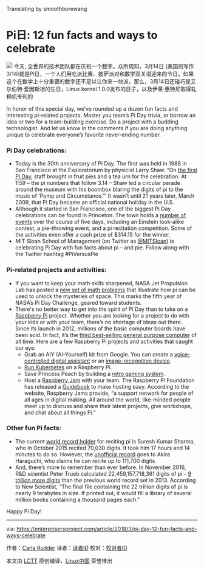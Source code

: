 Translating by smoothborewang

Pi日: 12 fun facts and ways to celebrate
======

![](https://enterprisersproject.com/sites/default/files/styles/620x350/public/images/cio_piday.png?itok=kTht0qV9)
今天, 全世界的技术团队都在庆祝一个数字。众所周知，3月14日 (美国则写作3/14)就是Pi日，一个人们用吃派比赛、披萨派对和数学双关语迎来的节日。如果这个在数学上十分重要的数字还不足以让你来一块派，那么，3月14日还碰巧是艾尔伯特·爱因斯坦的生日，Linux kernel 1.0.0发布的日子，以及伊莱·惠特尼取得轧棉机专利的

In honor of this special day, we’ve rounded up a dozen fun facts and interesting pi-related projects. Master you team’s Pi Day trivia, or borrow an idea or two for a team-building exercise. Do a project with a budding technologist. And let us know in the comments if you are doing anything unique to celebrate everyone’s favorite never-ending number.

### Pi Day celebrations:

  * Today is the 30th anniversary of Pi Day. The first was held in 1988 in San Francisco at the Exploratorium by physicist Larry Shaw. “On [the first Pi Day][1], staff brought in fruit pies and a tea urn for the celebration. At 1:59 – the pi numbers that follow 3.14 – Shaw led a circular parade around the museum with his boombox blaring the digits of pi to the music of ‘Pomp and Circumstance.’” It wasn’t until 21 years later, March 2009, that Pi Day became an official national holiday in the U.S.
  * Although it started in San Francisco, one of the biggest Pi Day celebrations can be found in Princeton. The town holds a [number of events][2] over the course of five days, including an Einstein look-alike contest, a pie-throwing event, and a pi recitation competition. Some of the activities even offer a cash prize of $314.15 for the winner.
  * MIT Sloan School of Management (on Twitter as [@MITSloan][3]) is celebrating Pi Day with fun facts about pi – and pie. Follow along with the Twitter hashtag #PiVersusPie



### Pi-related projects and activities:

  * If you want to keep your math skills sharpened, NASA Jet Propulsion Lab has posted a [new set of math problems][4] that illustrate how pi can be used to unlock the mysteries of space. This marks the fifth year of NASA’s Pi Day Challenge, geared toward students.
  * There's no better way to get into the spirit of Pi Day than to take on a [Raspberry Pi][5] project. Whether you are looking for a project to do with your kids or with your team, there’s no shortage of ideas out there. Since its launch in 2012, millions of the basic computer boards have been sold. In fact, it’s the [third best-selling general purpose computer][6] of all time. Here are a few Raspberry Pi projects and activities that caught our eye:
    * Grab an AIY (AI-Yourself) kit from Google. You can create a [voice-controlled digital assistant][7] or an [image-recognition device][8].
    * [Run Kubernetes][9] on a Raspberry Pi.
    * Save Princess Peach by building a [retro gaming system][10].
    * Host a [Raspberry Jam][11] with your team. The Raspberry Pi Foundation has released a [Guidebook][12] to make hosting easy. According to the website, Raspberry Jams provide, “a support network for people of all ages in digital making. All around the world, like-minded people meet up to discuss and share their latest projects, give workshops, and chat about all things Pi.”



### Other fun Pi facts:

  * The current [world record holder][13] for reciting pi is Suresh Kumar Sharma, who in October 2015 recited 70,030 digits. It took him 17 hours and 14 minutes to do so. However, the [unofficial record][14] goes to Akira Haraguchi, who claims he can recite up to 111,700 digits.
  * And, there’s more to remember than ever before. In November 2016, R&D scientist Peter Trueb calculated 22,459,157,718,361 digits of pi – [9 trillion more digits][15] than the previous world record set in 2013. According to New Scientist, “The final file containing the 22 trillion digits of pi is nearly 9 terabytes in size. If printed out, it would fill a library of several million books containing a thousand pages each."



Happy Pi Day!


--------------------------------------------------------------------------------

via: https://enterprisersproject.com/article/2018/3/pi-day-12-fun-facts-and-ways-celebrate

作者：[Carla Rudder][a]
译者：[译者ID](https://github.com/译者ID)
校对：[校对者ID](https://github.com/校对者ID)

本文由 [LCTT](https://github.com/LCTT/TranslateProject) 原创编译，[Linux中国](https://linux.cn/) 荣誉推出

[a]:https://enterprisersproject.com/user/crudder
[1]:https://www.exploratorium.edu/pi/pi-day-history
[2]:https://princetontourcompany.com/activities/pi-day/
[3]:https://twitter.com/MITSloan
[4]:https://www.jpl.nasa.gov/news/news.php?feature=7074
[5]:https://opensource.com/resources/raspberry-pi
[6]:https://www.theverge.com/circuitbreaker/2017/3/17/14962170/raspberry-pi-sales-12-5-million-five-years-beats-commodore-64
[7]:http://www.zdnet.com/article/raspberry-pi-this-google-kit-will-turn-your-pi-into-a-voice-controlled-digital-assistant/
[8]:http://www.zdnet.com/article/google-offers-raspberry-pi-owners-this-new-ai-vision-kit-to-spot-cats-people-emotions/
[9]:https://opensource.com/article/17/3/kubernetes-raspberry-pi
[10]:https://opensource.com/article/18/1/retro-gaming
[11]:https://opensource.com/article/17/5/how-run-raspberry-pi-meetup
[12]:https://www.raspberrypi.org/blog/support-raspberry-jam-community/
[13]:http://www.pi-world-ranking-list.com/index.php?page=lists&category=pi
[14]:https://www.theguardian.com/science/alexs-adventures-in-numberland/2015/mar/13/pi-day-2015-memory-memorisation-world-record-japanese-akira-haraguchi
[15]:https://www.newscientist.com/article/2124418-celebrate-pi-day-with-9-trillion-more-digits-than-ever-before/?utm_medium=Social&utm_campaign=Echobox&utm_source=Facebook&utm_term=Autofeed&cmpid=SOC%7CNSNS%7C2017-Echobox#link_time=1489480071
